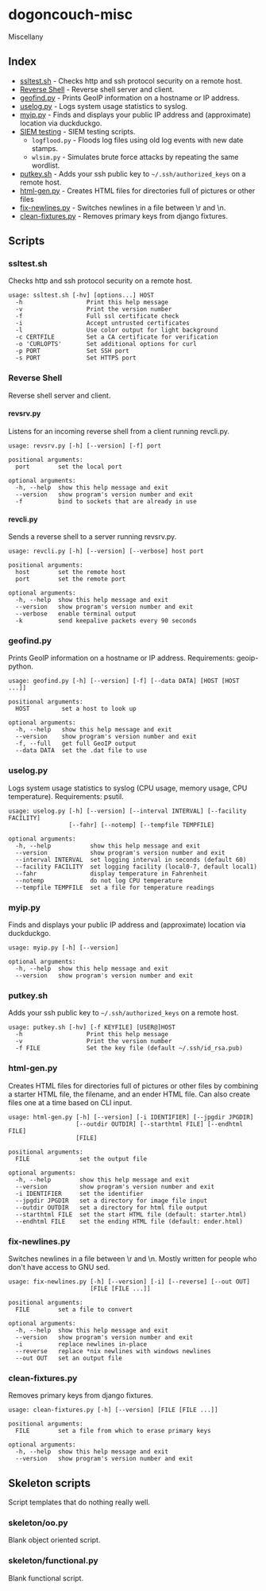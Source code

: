 # dogoncouch-misc
Miscellany

## Index
- [ssltest.sh](#ssltestsh) - Checks http and ssh protocol security on a remote host.
- [Reverse Shell](#reverse-shell) - Reverse shell server and client.
- [geofind.py](#geofindpy) - Prints GeoIP information on a hostname or IP address.
- [uselog.py](#uselogpy) - Logs system usage statistics to syslog.
- [myip.py](#myippy) - Finds and displays your public IP address and (approximate) location via duckduckgo.
- [SIEM testing](siem_testing/) - SIEM testing scripts.
  - `logflood.py` - Floods log files using old log events with new date stamps.
  - `wlsim.py` - Simulates brute force attacks by repeating the same wordlist.
- [putkey.sh](#putkeysh) - Adds your ssh public key to `~/.ssh/authorized_keys` on a remote host.
- [html-gen.py](#html-genpy) - Creates HTML files for directories full of pictures or other files
- [fix-newlines.py](#fix-newlinespy) - Switches newlines in a file between \r and \n.
- [clean-fixtures.py](#clean-fixturespy) - Removes primary keys from django fixtures.

## Scripts

### ssltest.sh
Checks http and ssh protocol security on a remote host.

```
usage: ssltest.sh [-hv] [options...] HOST
  -h                  Print this help message
  -v                  Print the version number
  -f                  Full ssl certificate check
  -i                  Accept untrusted certificates
  -l                  Use color output for light background
  -c CERTFILE         Set a CA certificate for verification
  -o 'CURLOPTS'       Set additional options for curl
  -p PORT             Set SSH port
  -s PORT             Set HTTPS port
```

### Reverse Shell
Reverse shell server and client.

#### revsrv.py
Listens for an incoming reverse shell from a client running revcli.py.

```
usage: revsrv.py [-h] [--version] [-f] port

positional arguments:
  port        set the local port

optional arguments:
  -h, --help  show this help message and exit
  --version   show program's version number and exit
  -f          bind to sockets that are already in use
```

#### revcli.py
Sends a reverse shell to a server running revsrv.py.

```
usage: revcli.py [-h] [--version] [--verbose] host port

positional arguments:
  host        set the remote host
  port        set the remote port

optional arguments:
  -h, --help  show this help message and exit
  --version   show program's version number and exit
  --verbose   enable terminal output
  -k          send keepalive packets every 90 seconds
```

### geofind.py
Prints GeoIP information on a hostname or IP address. Requirements: geoip-python.

```
usage: geofind.py [-h] [--version] [-f] [--data DATA] [HOST [HOST ...]]

positional arguments:
  HOST         set a host to look up

optional arguments:
  -h, --help   show this help message and exit
  --version    show program's version number and exit
  -f, --full   get full GeoIP output
  --data DATA  set the .dat file to use
```

### uselog.py
Logs system usage statistics to syslog (CPU usage, memory usage, CPU temperature). Requirements: psutil.

```
usage: uselog.py [-h] [--version] [--interval INTERVAL] [--facility FACILITY]
                 [--fahr] [--notemp] [--tempfile TEMPFILE]

optional arguments:
  -h, --help           show this help message and exit
  --version            show program's version number and exit
  --interval INTERVAL  set logging interval in seconds (default 60)
  --facility FACILITY  set logging facility (local0-7, default local1)
  --fahr               display temperature in Fahrenheit
  --notemp             do not log CPU temperature
  --tempfile TEMPFILE  set a file for temperature readings
```

### myip.py
Finds and displays your public IP address and (approximate) location via duckduckgo.

```
usage: myip.py [-h] [--version]

optional arguments:
  -h, --help  show this help message and exit
  --version   show program's version number and exit
```

### putkey.sh
Adds your ssh public key to `~/.ssh/authorized_keys` on a remote host.

```
usage: putkey.sh [-hv] [-f KEYFILE] [USER@]HOST
  -h                  Print this help message
  -v                  Print the version number
  -f FILE             Set the key file (default ~/.ssh/id_rsa.pub)
```

### html-gen.py
Creates HTML files for directories full of pictures or other files by combining a starter HTML file, the filename, and an ender HTML file. Can also create files one at a time based on CLI input.

```
usage: html-gen.py [-h] [--version] [-i IDENTIFIER] [--jpgdir JPGDIR]
                   [--outdir OUTDIR] [--starthtml FILE] [--endhtml FILE]
                   [FILE]

positional arguments:
  FILE              set the output file

optional arguments:
  -h, --help        show this help message and exit
  --version         show program's version number and exit
  -i IDENTIFIER     set the identifier
  --jpgdir JPGDIR   set a directory for image file input
  --outdir OUTDIR   set a directory for html file output
  --starthtml FILE  set the start HTML file (default: starter.html)
  --endhtml FILE    set the ending HTML file (default: ender.html)
```

### fix-newlines.py
Switches newlines in a file between \r and \n. Mostly written for people who don't have access to GNU sed.

```
usage: fix-newlines.py [-h] [--version] [-i] [--reverse] [--out OUT]
                       [FILE [FILE ...]]

positional arguments:
  FILE        set a file to convert

optional arguments:
  -h, --help  show this help message and exit
  --version   show program's version number and exit
  -i          replace newlines in-place
  --reverse   replace *nix newlines with windows newlines
  --out OUT   set an output file
```

### clean-fixtures.py
Removes primary keys from django fixtures.

```
usage: clean-fixtures.py [-h] [--version] [FILE [FILE ...]]

positional arguments:
  FILE        set a file from which to erase primary keys

optional arguments:
  -h, --help  show this help message and exit
  --version   show program's version number and exit
```

## Skeleton scripts
Script templates that do nothing really well.

### skeleton/oo.py
Blank object oriented script.

### skeleton/functional.py
Blank functional script.

